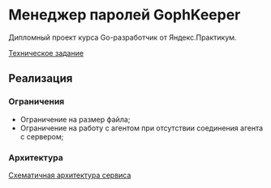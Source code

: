 # Менеджер паролей GophKeeper

Дипломный проект курса Go-разработчик от Яндекс.Практикум.

[Техническое задание](https://github.com/ArtemShalinFe/gophkeeper/blob/main/SPECIFICATION.md)

## Реализация

### Ограничения

- Ограничение на размер файла;
- Ограничение на работу с агентом при отсутствии соединения агента с сервером;

### Архитектура

[Схематичная архитектура сервиса](https://excalidraw.com/#json=bD32tDMP57QggsS5WjQCW,ZlrpiiJ6ELDljJS7whwRKA "excalidraw")
